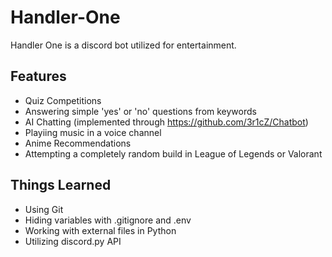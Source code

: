 # Handler-One

Handler One is a discord bot utilized for entertainment.

## Features
* Quiz Competitions
* Answering simple 'yes' or 'no' questions from keywords
* AI Chatting (implemented through https://github.com/3r1cZ/Chatbot)
* Playiing music in a voice channel
* Anime Recommendations
* Attempting a completely random build in League of Legends or Valorant

## Things Learned
* Using Git
* Hiding variables with .gitignore and .env
* Working with external files in Python
* Utilizing discord.py API
